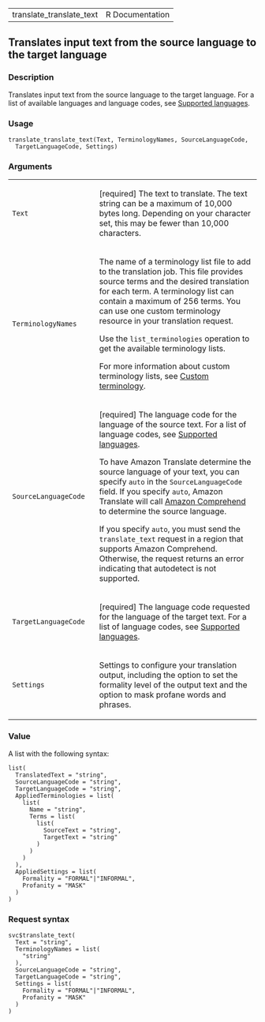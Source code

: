 <table style="width: 100%;">
<tbody>
<tr class="odd">
<td>translate_translate_text</td>
<td style="text-align: right;">R Documentation</td>
</tr>
</tbody>
</table>

## Translates input text from the source language to the target language

### Description

Translates input text from the source language to the target language.
For a list of available languages and language codes, see [Supported
languages](https://docs.aws.amazon.com/translate/latest/dg/what-is-languages.html).

### Usage

    translate_translate_text(Text, TerminologyNames, SourceLanguageCode,
      TargetLanguageCode, Settings)

### Arguments

<table>
<colgroup>
<col style="width: 35%" />
<col style="width: 65%" />
</colgroup>
<tbody>
<tr class="odd">
<td><code id="translate_translate_text_:_Text">Text</code></td>
<td><p>[required] The text to translate. The text string can be a
maximum of 10,000 bytes long. Depending on your character set, this may
be fewer than 10,000 characters.</p></td>
</tr>
<tr class="even">
<td><code
id="translate_translate_text_:_TerminologyNames">TerminologyNames</code></td>
<td><p>The name of a terminology list file to add to the translation
job. This file provides source terms and the desired translation for
each term. A terminology list can contain a maximum of 256 terms. You
can use one custom terminology resource in your translation request.</p>
<p>Use the <code>list_terminologies</code> operation to get the
available terminology lists.</p>
<p>For more information about custom terminology lists, see <a
href="https://docs.aws.amazon.com/translate/latest/dg/how-custom-terminology.html">Custom
terminology</a>.</p></td>
</tr>
<tr class="odd">
<td><code
id="translate_translate_text_:_SourceLanguageCode">SourceLanguageCode</code></td>
<td><p>[required] The language code for the language of the source text.
For a list of language codes, see <a
href="https://docs.aws.amazon.com/translate/latest/dg/what-is-languages.html">Supported
languages</a>.</p>
<p>To have Amazon Translate determine the source language of your text,
you can specify <code>auto</code> in the <code>SourceLanguageCode</code>
field. If you specify <code>auto</code>, Amazon Translate will call <a
href="https://docs.aws.amazon.com/comprehend/latest/dg/what-is.html">Amazon
Comprehend</a> to determine the source language.</p>
<p>If you specify <code>auto</code>, you must send the
<code>translate_text</code> request in a region that supports Amazon
Comprehend. Otherwise, the request returns an error indicating that
autodetect is not supported.</p></td>
</tr>
<tr class="even">
<td><code
id="translate_translate_text_:_TargetLanguageCode">TargetLanguageCode</code></td>
<td><p>[required] The language code requested for the language of the
target text. For a list of language codes, see <a
href="https://docs.aws.amazon.com/translate/latest/dg/what-is-languages.html">Supported
languages</a>.</p></td>
</tr>
<tr class="odd">
<td><code id="translate_translate_text_:_Settings">Settings</code></td>
<td><p>Settings to configure your translation output, including the
option to set the formality level of the output text and the option to
mask profane words and phrases.</p></td>
</tr>
</tbody>
</table>

### Value

A list with the following syntax:

    list(
      TranslatedText = "string",
      SourceLanguageCode = "string",
      TargetLanguageCode = "string",
      AppliedTerminologies = list(
        list(
          Name = "string",
          Terms = list(
            list(
              SourceText = "string",
              TargetText = "string"
            )
          )
        )
      ),
      AppliedSettings = list(
        Formality = "FORMAL"|"INFORMAL",
        Profanity = "MASK"
      )
    )

### Request syntax

    svc$translate_text(
      Text = "string",
      TerminologyNames = list(
        "string"
      ),
      SourceLanguageCode = "string",
      TargetLanguageCode = "string",
      Settings = list(
        Formality = "FORMAL"|"INFORMAL",
        Profanity = "MASK"
      )
    )
